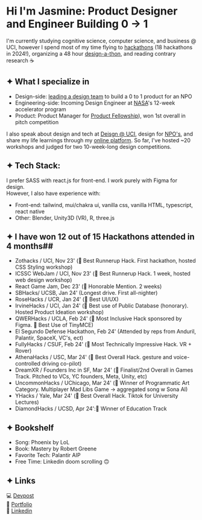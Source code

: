 # Hi I'm Jasmine: Product Designer and Engineer Building 0 → 1

I'm currently studying cognitive science, computer science, and business @ UCI, however I spend most of my time flying to [hackathons](https://devpost.com/jaslavie) (18 hackathons in 2024!), organizing a 48 hour [design-a-thon](https://designatuci.com/designathon/24), and reading contrary research ☕️ 

## ✦ What I specialize in ##
* Design-side: [leading a design team](https://ctc-uci.com/) to build a 0 to 1 product for an NPO
* Engineering-side: Incoming Design Engineer at [NASA](https://www.lspace.asu.edu/)'s 12-week accelerator program
* Product: Product Manager for [Product Fellowship](https://www.productuci.com/)), won 1st overall in pitch competition

I also speak about design and tech at [Deisgn @ UCI](https://designatuci.com/), design for [NPO's](https://www.developforgood.org/), and share my life learnings through my [online platform](https://jaslavie.github.io/voicewise/). So far, I've hosted ~20 workshops and judged for two 10-week-long design competitions.


## ✦ Tech Stack: ##
I prefer SASS with react.js for front-end. I work purely with Figma for design.
<br>
However, I also have experience with:
* Front-end: tailwind, mui/chakra ui, vanilla css, vanilla HTML, typescript, react native
* Other: Blender, Unity3D (VR), R, three.js


## ✦ I have won 12 out of 15 Hackathons attended in 4 months##
* Zothacks / UCI, Nov 23' (🥈 Best Runnerup Hack. First hackathon, hosted CSS Styling workshop)
* ICSSC WebJam / UCI, Nov 23' (🥈 Best Runnerup Hack. 1 week, hosted web design workshop)
* React Game Jam, Dec 23' (🏅 Honorable Mention. 2 weeks)
* SBHacks/ UCSB, Jan 24' (Longest drive. First all-nighter)
* RoseHacks / UCR, Jan 24' (🏅 Best UI/UX)
* IrvineHacks / UCI, Jan 24' (🏅 Best use of Public Database (honorary). Hosted Product Ideation workshop)
* QWERHacks / UCLA, Feb 24' (🏅 Most Inclusive Hack sponsored by Figma. 🏅 Best Use of TinyMCE)
* El Segundo Defense Hackathon, Feb 24' (Attended by reps from Anduril, Palantir, SpaceX, VC's, ect)
* FullyHacks / CSUF, Feb 24' (🏅 Most Technically Impressive Hack. VR + Rover)
* AthenaHacks / USC, Mar 24' (🥇 Best Overall Hack. gesture and voice-controlled driving co-pilot)
* DreamXR / Founders Inc in SF, Mar 24' (🏅 Finalist/2nd Overall in Games Track. Pitched to VCs, YC founders, Meta, Unity, etc)
* UncommonHacks / UChicago, Mar 24' (🏅 Winner of Programmatic Art Category. Multiplayer Mad Libs Game → aggregated song w Sona AI)
* YHacks / Yale, Mar 24' (🥇 Best Overall Hack. Tiktok for University Lectures)
* DiamondHacks / UCSD, Apr 24':🏅 Winner of Education Track

## ✦ Bookshelf ##
* Song: Phoenix by LoL
* Book: Mastery by Robert Greene
* Favorite Tech: Palantir AIP
* Free Time: Linkedin doom scrolling 🙃

## ✦ Links ##
💻 [Devpost](https://devpost.com/jaslavie)
<br>
🎨 [Portfolio](https://jaslavie.com)
<br>
🧳 [Linkedin](https://linkedin.com/in/jaslavie)
<!--


- 🔭 I’m currently working on ...
- 🌱 I’m currently learning ...
- 👯 I’m looking to collaborate on ...
- 🤔 I’m looking for help with ...
- 💬 Ask me about ...
- 📫 How to reach me: ...
- 😄 Pronouns: ...
- ⚡ Fun fact: ...
-->
